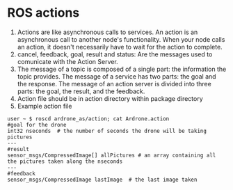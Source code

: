 # ROS actions #

1) Actions are like asynchronous calls to services. An action is an asynchronous call to another node's functionality.  When your node calls an action, it doesn't necessarily have to wait for the action to complete.
2) cancel, feedback, goal, result and status: Are the messages used to comunicate with the Action Server. 
3)  The message of a topic is composed of a single part: the information the topic provides.
    The message of a service has two parts: the goal and the response.
    The message of an action server is divided into three parts: the goal, the result, and the feedback.
4) Action file should be in action directory within package directory
5) Example action file
```
user ~ $ roscd ardrone_as/action; cat Ardrone.action
#goal for the drone
int32 nseconds  # the number of seconds the drone will be taking pictures
---
#result
sensor_msgs/CompressedImage[] allPictures # an array containing all the pictures taken along the nseconds
---
#feedback
sensor_msgs/CompressedImage lastImage  # the last image taken

```
